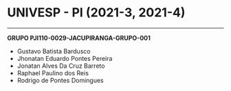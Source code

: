 # UNIVESP - PI (2021-3, 2021-4)

------------

**GRUPO PJI110-0029-JACUPIRANGA-GRUPO-001**

- Gustavo Batista Bardusco
- Jhonatan Eduardo Pontes Pereira
- Jonatan Alves Da Cruz Barreto
- Raphael Paulino dos Reis
- Rodrigo de Pontes Domingues